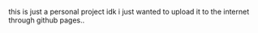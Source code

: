this is just a personal project idk i just wanted to upload it to the internet through github pages..
